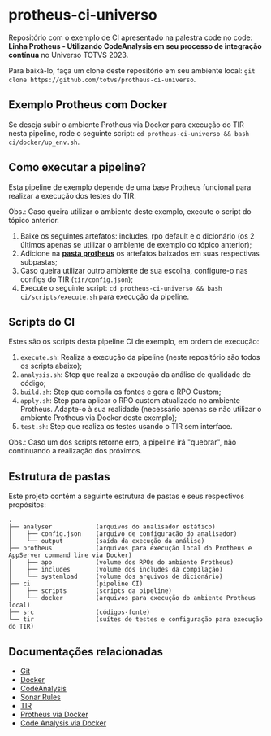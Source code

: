 # protheus-ci-universo

Repositório com o exemplo de CI apresentado na palestra code no code: **Linha Protheus - Utilizando CodeAnalysis em seu processo de integração contínua** no Universo TOTVS 2023.

Para baixá-lo, faça um clone deste repositório em seu ambiente local: `git clone https://github.com/totvs/protheus-ci-universo`.

## Exemplo Protheus com Docker

Se deseja subir o ambiente Protheus via Docker para execução do TIR nesta pipeline, rode o seguinte script: `cd protheus-ci-universo && bash ci/docker/up_env.sh`.

## Como executar a pipeline?

Esta pipeline de exemplo depende de uma base Protheus funcional para realizar a execução dos testes do TIR.

Obs.: Caso queira utilizar o ambiente deste exemplo, execute o script do tópico anterior.

1. Baixe os seguintes artefatos: includes, rpo default e o dicionário (os 2 últimos apenas se utilizar o ambiente de exemplo do tópico anterior);
2. Adicione na **[pasta protheus](#estrutura-de-pastas)** os artefatos baixados em suas respectivas subpastas;
3. Caso queira utilizar outro ambiente de sua escolha, configure-o nas configs do TIR (`tir/config.json`);
4. Execute o seguinte script: `cd protheus-ci-universo && bash ci/scripts/execute.sh` para execução da pipeline.

## Scripts do CI

Estes são os scripts desta pipeline CI de exemplo, em ordem de execução:

1. `execute.sh`: Realiza a execução da pipeline (neste repositório são todos os scripts abaixo);
2. `analysis.sh`: Step que realiza a execução da análise de qualidade de código;
4. `build.sh`: Step que compila os fontes e gera o RPO Custom;
3. `apply.sh`: Step para aplicar o RPO custom atualizado no ambiente Protheus. Adapte-o à sua realidade (necessário apenas se não utilizar o ambiente Protheus via Docker deste exemplo);
5. `test.sh`: Step que realiza os testes usando o TIR sem interface.

Obs.: Caso um dos scripts retorne erro, a pipeline irá "quebrar", não continuando a realização dos próximos.

## Estrutura de pastas

Este projeto contém a seguinte estrutura de pastas e seus respectivos propósitos:

```
.
├── analyser            (arquivos do analisador estático)
│    ├── config.json    (arquivo de configuração do analisador)
│    └── output         (saída da execução da análise)
├── protheus            (arquivos para execução local do Protheus e AppServer command line via Docker)
│    ├── apo            (volume dos RPOs do ambiente Protheus)
│    ├── includes       (volume dos includes da compilação)
│    └── systemload     (volume dos arquivos de dicionário)
├── ci                  (pipeline CI)
│    ├── scripts        (scripts da pipeline)
│    └── docker         (arquivos para execução do ambiente Protheus local)
├── src                 (códigos-fonte)
└── tir                 (suítes de testes e configuração para execução do TIR)
```

## Documentações relacionadas

- [Git](https://git-scm.com)
- [Docker](https://docs.docker.com)
- [CodeAnalysis](https://codeanalysis.totvs.com.br)
- [Sonar Rules](https://sonar-rules.engpro.totvs.com.br/menu/rules)
- [TIR](https://github.com/totvs/tir)
- [Protheus via Docker](https://docker-Protheus.engpro.totvs.com.br)
- [Code Analysis via Docker](https://hub.docker.com/r/totvsengpro/advpl-tlpp-code-analyzer)
